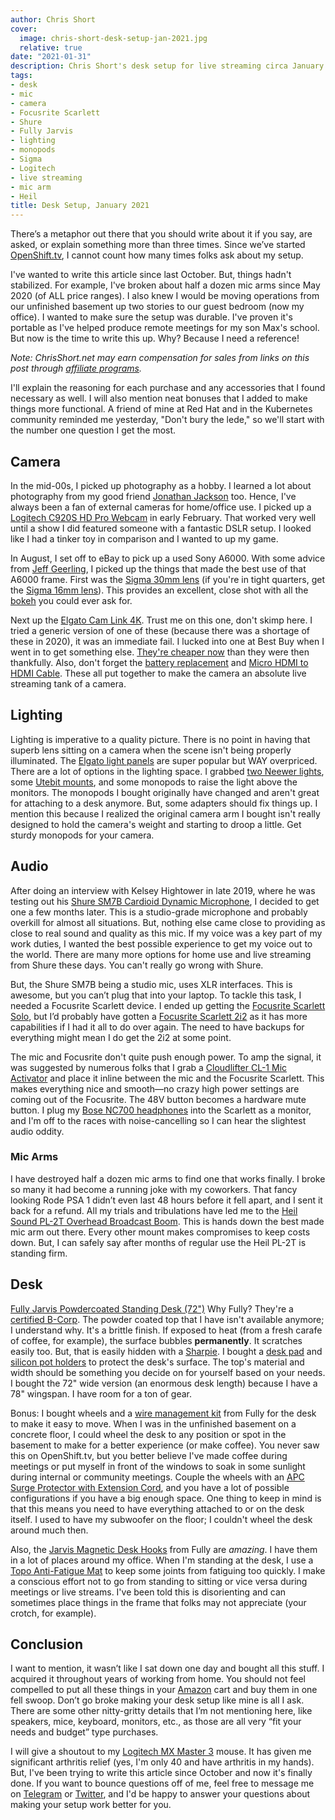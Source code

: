 ```yaml
---
author: Chris Short
cover:
  image: chris-short-desk-setup-jan-2021.jpg
  relative: true
date: "2021-01-31"
description: Chris Short's desk setup for live streaming circa January 2021
tags:
- desk
- mic
- camera
- Focusrite Scarlett
- Shure
- Fully Jarvis
- lighting
- monopods
- Sigma
- Logitech
- live streaming
- mic arm
- Heil
title: Desk Setup, January 2021
---
```


There’s a metaphor out there that you should write about it if you say, are asked, or explain something more than three times. Since we’ve started [OpenShift.tv](https://openshift.tv), I cannot count how many times folks ask about my setup.

I've wanted to write this article since last October. But, things hadn't stabilized. For example, I've broken about half a dozen mic arms since May 2020 (of ALL price ranges). I also knew I would be moving operations from our unfinished basement up two stories to our guest bedroom (now my office). I wanted to make sure the setup was durable. I've proven it's portable as I've helped produce remote meetings for my son Max's school. But now is the time to write this up. Why? Because I need a reference!

*Note: ChrisShort.net may earn compensation for sales from links on this post through [affiliate programs](/terms#affiliate-link-policy).*

I'll explain the reasoning for each purchase and any accessories that I found necessary as well. I will also mention neat bonuses that I added to make things more functional. A friend of mine at Red Hat and in the Kubernetes community reminded me yesterday, "Don't bury the lede," so we'll start with the number one question I get the most.

## Camera

In the mid-00s, I picked up photography as a hobby. I learned a lot about photography from my good friend [Jonathan Jackson](https://www.mountainmultimedia.net/) too. Hence, I've always been a fan of external cameras for home/office use. I picked up a [Logitech C920S HD Pro Webcam](https://amzn.to/3a1xYhy) in early February. That worked very well until a show I did featured someone with a fantastic DSLR setup. I looked like I had a tinker toy in comparison and I wanted to up my game.


In August, I set off to eBay to pick up a used Sony A6000. With some advice from [Jeff Geerling](https://www.jeffgeerling.com/), I picked up the things that made the best use of that A6000 frame. First was the [Sigma 30mm lens](https://amzn.to/3oBiq9J) (if you're in tight quarters, get the [Sigma 16mm lens](https://amzn.to/3r8BGwK)). This provides an excellent, close shot with all the [bokeh](https://en.wikipedia.org/wiki/Bokeh) you could ever ask for.

Next up the [Elgato Cam Link 4K](https://amzn.to/3iGvxoG). Trust me on this one, don't skimp here. I tried a generic version of one of these (because there was a shortage of these in 2020), it was an immediate fail. I lucked into one at Best Buy when I went in to get something else. [They're cheaper now](https://camelcamelcamel.com/product/B07K3FN5MR) than they were then thankfully. Also, don't forget the [battery replacement](https://amzn.to/3cvPAVJ) and [Micro HDMI to HDMI Cable](https://amzn.to/3r6dRWl). These all put together to make the camera an absolute live streaming tank of a camera.

## Lighting

Lighting is imperative to a quality picture. There is no point in having that superb lens sitting on a camera when the scene isn't being properly illuminated. The [Elgato light panels](https://amzn.to/3azj82n) are super popular but WAY overpriced. There are a lot of options in the lighting space. I grabbed [two Neewer lights](https://amzn.to/3re1Z4Z), some [Utebit mounts](https://amzn.to/3tfA8Ts), and some monopods to raise the light above the monitors. The monopods I bought originally have changed and aren't great for attaching to a desk anymore. But, some adapters should fix things up. I mention this because I realized the original camera arm I bought isn't really designed to hold the camera's weight and starting to droop a little. Get sturdy monopods for your camera.

## Audio

After doing an interview with Kelsey Hightower in late 2019, where he was testing out his [Shure SM7B Cardioid Dynamic Microphone](https://amzn.to/36sF2Tk), I decided to get one a few months later. This is a studio-grade microphone and probably overkill for almost all situations. But, nothing else came close to providing as close to real sound and quality as this mic. If my voice was a key part of my work duties, I wanted the best possible experience to get my voice out to the world. There are many more options for home use and live streaming from Shure these days. You can't really go wrong with Shure.


But, the Shure SM7B being a studio mic, uses XLR interfaces. This is awesome, but you can’t plug that into your laptop. To tackle this task, I needed a Focusrite Scarlett device. I ended up getting the [Focusrite Scarlett Solo](https://amzn.to/36scwl2), but I’d probably have gotten a [Focusrite Scarlett 2i2](https://amzn.to/3crbKZf) as it has more capabilities if I had it all to do over again. The need to have backups for everything might mean I do get the 2i2 at some point.

The mic and Focusrite don't quite push enough power. To amp the signal, it was suggested by numerous folks that I grab a [Cloudlifter CL-1 Mic Activator](https://amzn.to/36vSGVQ) and place it inline between the mic and the Focusrite Scarlett. This makes everything nice and smooth—no crazy high power settings are coming out of the Focusrite. The 48V button becomes a hardware mute button. I plug my [Bose NC700 headphones](https://amzn.to/3tn3kIy) into the Scarlett as a monitor, and I'm off to the races with noise-cancelling so I can hear the slightest audio oddity.

### Mic Arms

I have destroyed half a dozen mic arms to find one that works finally. I broke so many it had become a running joke with my coworkers. That fancy looking Rode PSA 1 didn’t even last 48 hours before it fell apart, and I sent it back for a refund. All my trials and tribulations have led me to the [Heil Sound PL-2T Overhead Broadcast Boom](https://amzn.to/3ajiDJl). This is hands down the best made mic arm out there. Every other mount makes compromises to keep costs down. But, I can safely say after months of regular use the Heil PL-2T is standing firm.

## Desk

[Fully Jarvis Powdercoated Standing Desk (72")](https://www.fully.com/standing-desks.html)
Why Fully? They're a [certified B-Corp](https://www.fully.com/b-corp). The powder coated top that I have isn't available anymore; I understand why. It's a brittle finish. If exposed to heat (from a fresh carafe of coffee, for example), the surface bubbles **permanently**. It scratches easily too. But, that is easily hidden with a [Sharpie](https://amzn.to/3661IZM). I bought a [desk pad](https://amzn.to/3c2wx55) and [silicon pot holders](https://amzn.to/3oaSIZw) to protect the desk's surface. The top's material and width should be something you decide on for yourself based on your needs. I bought the 72" wide version (an enormous desk length) because I have a 78" wingspan. I have room for a ton of gear.

Bonus: I bought wheels and a [wire management kit](https://www.fully.com/accessories/wire-management-kit.html) from Fully for the desk to make it easy to move. When I was in the unfinished basement on a concrete floor, I could wheel the desk to any position or spot in the basement to make for a better experience (or make coffee). You never saw this on OpenShift.tv, but you better believe I've made coffee during meetings or put myself in front of the windows to soak in some sunlight during internal or community meetings. Couple the wheels with an [APC Surge Protector with Extension Cord](https://amzn.to/3qDgS0i), and you have a lot of possible configurations if you have a big enough space. One thing to keep in mind is that this means you need to have everything attached to or on the desk itself. I used to have my subwoofer on the floor; I couldn't wheel the desk around much then.

Also, the [Jarvis Magnetic Desk Hooks](https://www.fully.com/jarvis-desk-hooks.html) from Fully are *amazing*. I have them in a lot of places around my office. When I'm standing at the desk, I use a [Topo Anti-Fatigue Mat](https://www.fully.com/accessories/jarvis-accessories/topo-standing-mat.html) to keep some joints from fatiguing too quickly. I make a conscious effort not to go from standing to sitting or vice versa during meetings or live streams. I've been told this is disorienting and can sometimes place things in the frame that folks may not appreciate (your crotch, for example).

## Conclusion

I want to mention, it wasn’t like I sat down one day and bought all this stuff. I acquired it throughout years of working from home. You should not feel compelled to put all these things in your [Amazon](https://www.amazon.com/?&_encoding=UTF8&tag=cshort0d-20&linkCode=ur2&linkId=b79cb6834c5ee0882f835120373c6e7f&camp=1789&creative=9325) cart and buy them in one fell swoop. Don’t go broke making your desk setup like mine is all I ask. There are some other nitty-gritty details that I’m not mentioning here, like speakers, mice, keyboard, monitors, etc., as those are all very “fit your needs and budget” type purchases.

I will give a shoutout to my [Logitech MX Master 3](https://amzn.to/2MjKykw) mouse. It has given me significant arthritis relief (yes, I'm only 40 and have arthritis in my hands). But, I've been trying to write this article since October and now it's finally done. If you want to bounce questions off of me, feel free to message me on [Telegram](https://telegram.me/ChrisShort) or [Twitter](https://twitter.com/ChrisShort), and I'd be happy to answer your questions about making your setup work better for you.
